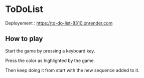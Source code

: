 # ToDoList
Deployement : https://to-do-list-8310.onrender.com
## How to play
Start the game by pressing a keyboard key.  

Press the color as highlighted by the game.  

Then keep doing it from start with the new sequence added to it.


